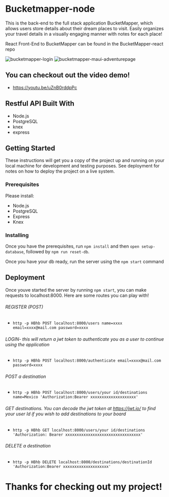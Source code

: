 # Bucketmapper-node
This is the back-end to the full stack application BucketMapper, which allows users store details about their dream places to visit. Easily organizes your travel details in a visually engaging manner with notes for each place!

React Front-End to BucketMapper can be found in the BucketMapper-react repo 


![bucketmapper-login](https://user-images.githubusercontent.com/24365319/35661142-0bccd0e2-06c5-11e8-8f0f-5746618b2f6a.png)
![bucketmapper-maui-adventurepage](https://user-images.githubusercontent.com/24365319/35661138-08408752-06c5-11e8-9d05-c8efa5b21b26.png)

## You can checkout out the video demo!
* https://youtu.be/uZnB0rddpPc
## Restful API Built With

* Node.js
* PostgreSQL
* knex
* express

## Getting Started 

These instructions will get you a copy of the project up and running on your local machine for development and testing purposes. See deployment for notes on how to deploy the project on a live system.

### Prerequisites

Please install:
* Node.js
* PostgreSQL
* Express
* Knex

### Installing

Once you have the prerequisites, run `npm install` and then `open setup-database`, followed by `npm run reset-db`.

Once you have your db ready, run the server using the `npm start` command

## Deployment

Once youve started the server by running `npm start`, you can make requests to localhost:8000.
Here are some routes you can play with!
###### REGISTER (POST)
- `http -p HBhb POST localhost:8000/users name=xxxx email=xxxx@mail.com password=xxxx`
###### LOGIN- this will return a jwt token to authenticate you as a user to continue using the application
- `http -p HBhb POST localhost:8000/authenticate email=xxxx@mail.com password=xxxx`
###### POST a destination
- `http -p HBhb POST localhost:8000/users/your id/destinations name=Mexico 'Authorization:Bearer xxxxxxxxxxxxxxxxxxxx'`
###### GET destinations. You can decode the jwt token at https://jwt.io/ to find your user Id if you wish to add destinations to your board
- `http -p HBhb GET localhost:8000/users/your id/destinations 'Authorization: Bearer xxxxxxxxxxxxxxxxxxxxxxxxxxxxxxxxx'`
###### DELETE a destination
- `http -p HBhb DELETE localhost:8000/destinations/destinationId 'Authorization:Bearer xxxxxxxxxxxxxxxxxxxx'`

# Thanks for checking out my project! 




